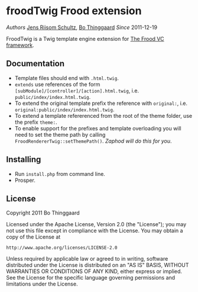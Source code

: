 froodTwig Frood extension
=========================

*Authors* [Jens Riisom Schultz](mailto:ibber_of_crew42@hotmail.com), [Bo Thinggaard](akimsko@tnactas.dk)
*Since*   2011-12-19

FroodTwig is a Twig template engine extension for [The Frood VC framework](https://github.com/Ibmurai/frood).


Documentation
-------------

  * Template files should end with `.html.twig`.
  * `extends` use references of the form `[subModule]/[controller]/[action].html.twig`, i.e. `public/index/index.html.twig`.
  * To extend the original template prefix the reference with `original:`, i.e. `original:public/index/index.html.twig`.
  * To extend a template refererenced from the root of the theme folder, use the prefix `theme:`.
  * To enable support for the prefixes and template overloading you will need to set the theme path by calling `FroodRendererTwig::setThemePath()`. _Zaphod will do this for you_.


Installing
----------

  * Run `install.php` from command line.
  * Prosper.


License
-------

Copyright 2011 Bo Thinggaard

Licensed under the Apache License, Version 2.0 (the "License");
you may not use this file except in compliance with the License.
You may obtain a copy of the License at

    http://www.apache.org/licenses/LICENSE-2.0

Unless required by applicable law or agreed to in writing, software
distributed under the License is distributed on an "AS IS" BASIS,
WITHOUT WARRANTIES OR CONDITIONS OF ANY KIND, either express or implied.
See the License for the specific language governing permissions and
limitations under the License.
